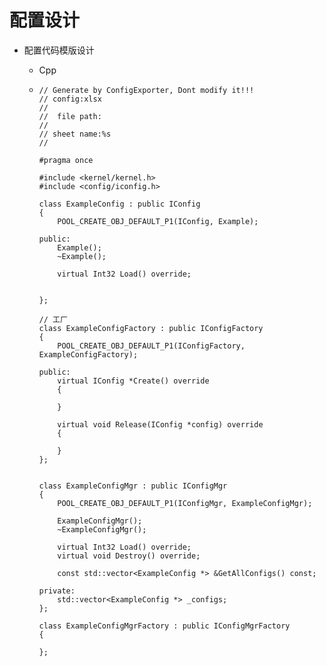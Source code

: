 # 配置设计

* 配置代码模版设计

  * Cpp

  * ```
    // Generate by ConfigExporter, Dont modify it!!!
    // config:xlsx
    //
    //	file path:
    //
    // sheet name:%s
    // 
    
    #pragma once
    
    #include <kernel/kernel.h>
    #include <config/iconfig.h>
    
    class ExampleConfig : public IConfig
    {
    	POOL_CREATE_OBJ_DEFAULT_P1(IConfig, Example);
    	
    public:
    	Example();
    	~Example();
    	
    	virtual Int32 Load() override;
    	
    	
    };
    
    // 工厂
    class ExampleConfigFactory : public IConfigFactory
    {
    	POOL_CREATE_OBJ_DEFAULT_P1(IConfigFactory, ExampleConfigFactory);
    	
    public:
    	virtual IConfig *Create() override
    	{
    		
    	}
    	
    	virtual void Release(IConfig *config) override
    	{
    		
    	}
    };
    
    
    class ExampleConfigMgr : public IConfigMgr
    {
    	POOL_CREATE_OBJ_DEFAULT_P1(IConfigMgr, ExampleConfigMgr);
    	
    	ExampleConfigMgr();
    	~ExampleConfigMgr();
    	
    	virtual Int32 Load() override;
    	virtual void Destroy() override;
    	
    	const std::vector<ExampleConfig *> &GetAllConfigs() const;
    	
    private:
    	std::vector<ExampleConfig *> _configs;
    };
    
    class ExampleConfigMgrFactory : public IConfigMgrFactory
    {
    
    };
    ```

    